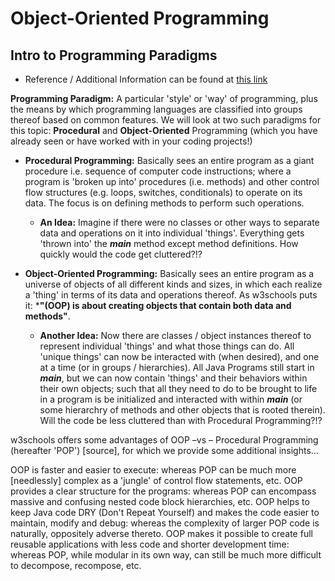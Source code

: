 # Object-Oriented Programming

## Intro to Programming Paradigms

* Reference / Additional Information can be found at [this link](https://cs.lmu.edu/~ray/notes/paradigms/)

**Programming Paradigm:** A particular 'style' or 'way' of programming, plus the means by which programming languages are classified into groups thereof based on common features. We will look at two such paradigms for this topic: **Procedural** and **Object-Oriented** Programming (which you have already seen or have worked with in your coding projects!)

* **Procedural Programming:** Basically sees an entire program as a giant procedure i.e. sequence of computer code instructions; where a program is 'broken up into' procedures (i.e. methods) and other control flow structures (e.g. loops, switches, conditionals) to operate on its data. The focus is on defining methods to perform such operations.

  * **An Idea:** Imagine if there were no classes or other ways to separate data and operations on it into individual 'things'. Everything gets 'thrown into' the 
***main*** method except method definitions. How quickly would the code get cluttered?!?

* **Object-Oriented Programming:** Basically sees an entire program as a universe of objects of all different kinds and sizes, in which each realize a 'thing' in terms of its data and operations thereof. As w3schools puts it: ***"(OOP) is about creating objects that contain both data and methods"**.  

  * **Another Idea:** Now there are classes / object instances thereof to represent individual 'things' and what those things can do. All 'unique things' can now be interacted with (when desired), and one at a time (or in groups / hierarchies). All Java Programs still start in ***main***, but we can now contain 'things' and their behaviors within their own objects; such that all they need to do to be brought to life in a program is be initialized and interacted with within ***main*** (or some hierarchry of methods and other objects that is rooted therein). Will the code be less cluttered than with Procedural Programming?!?




w3schools offers some advantages of OOP –vs – Procedural Programming (hereafter 'POP') [source], for which we provide some additional insights…
 
OOP is faster and easier to execute: whereas POP can be much more [needlessly] complex as a 'jungle' of control flow statements, etc.
OOP provides a clear structure for the programs: whereas POP can encompass massive and confusing nested code block hierarchies, etc.
OOP helps to keep Java code DRY (Don't Repeat Yourself) and makes the code easier to maintain, modify and debug: whereas the complexity of larger POP code is naturally, oppositely adverse thereto. 
OOP makes it possible to create full reusable applications with less code and shorter development time: whereas POP, while modular in its own way, can still be much more difficult to decompose, recompose, etc.


